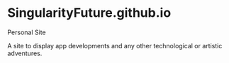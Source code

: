 # SingularityFuture.github.io
Personal Site

A site to display app developments and any other technological or artistic adventures.
